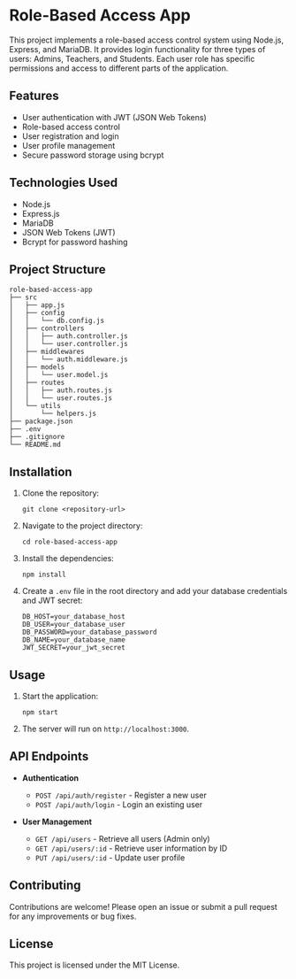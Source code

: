 # Role-Based Access App

This project implements a role-based access control system using Node.js, Express, and MariaDB. It provides login functionality for three types of users: Admins, Teachers, and Students. Each user role has specific permissions and access to different parts of the application.

## Features

- User authentication with JWT (JSON Web Tokens)
- Role-based access control
- User registration and login
- User profile management
- Secure password storage using bcrypt

## Technologies Used

- Node.js
- Express.js
- MariaDB
- JSON Web Tokens (JWT)
- Bcrypt for password hashing

## Project Structure

```
role-based-access-app
├── src
│   ├── app.js
│   ├── config
│   │   └── db.config.js
│   ├── controllers
│   │   ├── auth.controller.js
│   │   └── user.controller.js
│   ├── middlewares
│   │   └── auth.middleware.js
│   ├── models
│   │   └── user.model.js
│   ├── routes
│   │   ├── auth.routes.js
│   │   └── user.routes.js
│   └── utils
│       └── helpers.js
├── package.json
├── .env
├── .gitignore
└── README.md
```

## Installation

1. Clone the repository:

    ```
    git clone <repository-url>
    ```

2. Navigate to the project directory:

    ```
    cd role-based-access-app
    ```

3. Install the dependencies:

    ```
    npm install
    ```

4. Create a `.env` file in the root directory and add your database credentials and JWT secret:
    ```
    DB_HOST=your_database_host
    DB_USER=your_database_user
    DB_PASSWORD=your_database_password
    DB_NAME=your_database_name
    JWT_SECRET=your_jwt_secret
    ```

## Usage

1. Start the application:

    ```
    npm start
    ```

2. The server will run on `http://localhost:3000`.

## API Endpoints

- **Authentication**
    - `POST /api/auth/register` - Register a new user
    - `POST /api/auth/login` - Login an existing user

- **User Management**
    - `GET /api/users` - Retrieve all users (Admin only)
    - `GET /api/users/:id` - Retrieve user information by ID
    - `PUT /api/users/:id` - Update user profile

## Contributing

Contributions are welcome! Please open an issue or submit a pull request for any improvements or bug fixes.

## License

This project is licensed under the MIT License.
